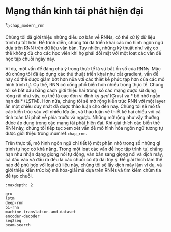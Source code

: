 # Mạng thần kinh tái phát hiện đại
:label:`chap_modern_rnn`

Chúng tôi đã giới thiệu những điều cơ bản về RNNs, có thể xử lý dữ liệu trình tự tốt hơn. Để trình diễn, chúng tôi đã triển khai các mô hình ngôn ngữ dựa trên RNN trên dữ liệu văn bản. Tuy nhiên, những kỹ thuật như vậy có thể không đủ cho các học viên khi họ phải đối mặt với một loạt các vấn đề học tập chuỗi ngày nay. 

Ví dụ, một vấn đề đáng chú ý trong thực tế là sự bất ổn số của RNNs. Mặc dù chúng tôi đã áp dụng các thủ thuật triển khai như cắt gradient, vấn đề này có thể được giảm bớt hơn nữa với các thiết kế phức tạp hơn của các mô hình trình tự. Cụ thể, RNN có cổng phổ biến hơn nhiều trong thực tế. Chúng tôi sẽ bắt đầu bằng cách giới thiệu hai trong số các mạng được sử dụng rộng rãi như vậy, cụ thể là các đơn vị định kỳ *ged* (Grus) và * bộ nhớ ngắn hạn dài* (LSTM). Hơn nữa, chúng tôi sẽ mở rộng kiến trúc RNN với một layer ẩn một chiều duy nhất đã được thảo luận cho đến nay. Chúng tôi sẽ mô tả các kiến trúc sâu với nhiều lớp ẩn, và thảo luận về thiết kế hai chiều với cả tính toán tái phát về phía trước và ngược. Những mở rộng như vậy thường được áp dụng trong các mạng tái phát hiện đại. Khi giải thích các biến thể RNN này, chúng tôi tiếp tục xem xét vấn đề mô hình hóa ngôn ngữ tương tự được giới thiệu trong :numref:`chap_rnn`. 

Trên thực tế, mô hình ngôn ngữ chỉ tiết lộ một phần nhỏ trong số những gì trình tự học có khả năng. Trong một loạt các vấn đề học tập trình tự, chẳng hạn như nhận dạng giọng nói tự động, văn bản sang giọng nói và dịch máy, cả đầu vào và đầu ra đều là các chuỗi có độ dài tùy ý. Để giải thích làm thế nào để phù hợp với loại dữ liệu này, chúng tôi sẽ lấy dịch máy làm ví dụ, và giới thiệu kiến trúc bộ mã hóa-giải mã dựa trên RNNs và tìm kiếm chùm tia để tạo chuỗi.

```toc
:maxdepth: 2

gru
lstm
deep-rnn
bi-rnn
machine-translation-and-dataset
encoder-decoder
seq2seq
beam-search
```
